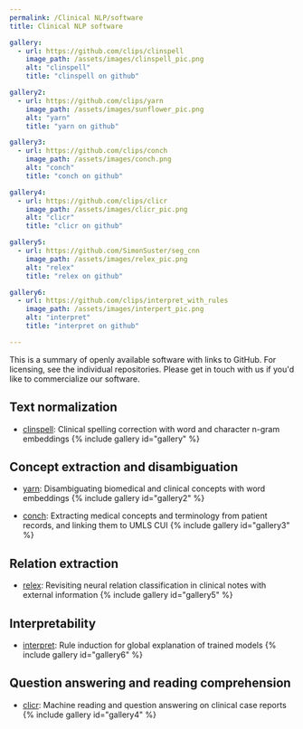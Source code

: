 ```yaml
---
permalink: /Clinical NLP/software
title: Clinical NLP software

gallery:
  - url: https://github.com/clips/clinspell
    image_path: /assets/images/clinspell_pic.png
    alt: "clinspell"
    title: "clinspell on github"

gallery2:
  - url: https://github.com/clips/yarn
    image_path: /assets/images/sunflower_pic.png
    alt: "yarn"
    title: "yarn on github"

gallery3:
  - url: https://github.com/clips/conch
    image_path: /assets/images/conch.png
    alt: "conch"
    title: "conch on github"

gallery4:
  - url: https://github.com/clips/clicr
    image_path: /assets/images/clicr_pic.png
    alt: "clicr"
    title: "clicr on github"

gallery5:
  - url: https://github.com/SimonSuster/seg_cnn
    image_path: /assets/images/relex_pic.png
    alt: "relex"
    title: "relex on github"

gallery6:
  - url: https://github.com/clips/interpret_with_rules
    image_path: /assets/images/interpert_pic.png
    alt: "interpret"
    title: "interpret on github"

---
```



This is a summary of openly available software with links to GitHub. For licensing, see the individual repositories. Please get in touch with us if you'd like to commercialize our software.

## Text normalization
- [clinspell](https://github.com/clips/clinspell): Clinical spelling correction with word and character n-gram embeddings
{% include gallery id="gallery" %}

## Concept extraction and disambiguation
- [yarn](https://github.com/clips/yarn): Disambiguating biomedical and clinical concepts with word embeddings
{% include gallery id="gallery2" %}

- [conch](https://github.com/clips/conch): Extracting medical concepts and terminology from patient records, and linking them to UMLS CUI
{% include gallery id="gallery3" %}

## Relation extraction
- [relex](https://github.com/SimonSuster/seg_cnn): Revisiting neural relation classification in clinical notes with external information
{% include gallery id="gallery5" %}

## Interpretability
- [interpret](https://github.com/clips/interpret_with_rules): Rule induction for global explanation of trained models
{% include gallery id="gallery6" %}

## Question answering and reading comprehension
- [clicr](https://github.com/clips/clicr): Machine reading and question answering on clinical case reports
{% include gallery id="gallery4" %}


